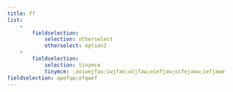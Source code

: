 ```yaml
---
title: ff
list:
    -
        fieldselection:
            selection: otherselect
            otherselect: option2
    -
        fieldselection:
            selection: tinymce
            tinymce: ;aoiwejfao;iwjfao;wijfaw;oiefjaw;oifejaow;iefjawef
fieldselection: qwefqw;efqwef
---
```


